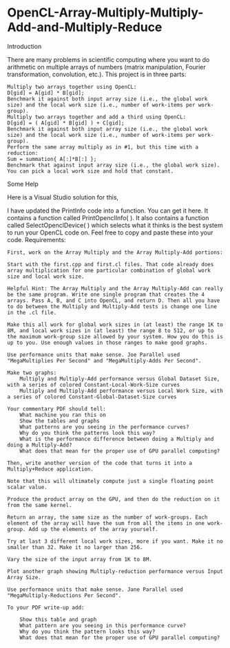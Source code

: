 # OpenCL-Array-Multiply-Multiply-Add-and-Multiply-Reduce
Introduction

There are many problems in scientific computing where you want to do arithmetic on multiple arrays of numbers (matrix manipulation, Fourier transformation, convolution, etc.). This project is in three parts:

    Multiply two arrays together using OpenCL:
    D[gid] = A[gid] * B[gid];
    Benchmark it against both input array size (i.e., the global work size) and the local work size (i.e., number of work-items per work-group).
    Multiply two arrays together and add a third using OpenCL:
    D[gid] = ( A[gid] * B[gid] ) + C[gid];
    Benchmark it against both input array size (i.e., the global work size) and the local work size (i.e., number of work-items per work-group).
    Perform the same array multiply as in #1, but this time with a reduction:
    Sum = summation{ A[:]*B[:] };
    Benchmark that against input array size (i.e., the global work size). You can pick a local work size and hold that constant. 

Some Help

Here is a Visual Studio solution for this,

I have updated the PrintInfo code into a function. You can get it here. It contains a function called PrintOpenclInfo( ). It also contains a function called SelectOpenclDevice( ) which selects what it thinks is the best system to run your OpenCL code on. Feel free to copy and paste these into your code.
Requirements:

    First, work on the Array Multiply and the Array Multiply-Add portions:

    Start with the first.cpp and first.cl files. That code already does array multiplication for one particular combination of global work size and local work size.

    Helpful Hint: The Array Multiply and the Array Multiply-Add can really be the same program. Write one single program that creates the 4 arrays. Pass A, B, and C into OpenCL, and return D. Then all you have to do between the Multiply and Multiply-Add tests is change one line in the .cl file.

    Make this all work for global work sizes in (at least) the range 1K to 8M, and local work sizes in (at least) the range 8 to 512, or up to the maximum work-group size allowed by your system. How you do this is up to you. Use enough values in those ranges to make good graphs.

    Use performance units that make sense. Joe Parallel used "MegaMultiplies Per Second" and "MegaMultiply-Adds Per Second".

    Make two graphs:
        Multiply and Multiply-Add performance versus Global Dataset Size, with a series of colored Constant-Local-Work-Size curves
        Multiply and Multiply-Add performance versus Local Work Size, with a series of colored Constant-Global-Dataset-Size curves 

    Your commentary PDF should tell:
        What machine you ran this on
        Show the tables and graphs
        What patterns are you seeing in the performance curves?
        Why do you think the patterns look this way?
        What is the performance difference between doing a Multiply and doing a Multiply-Add?
        What does that mean for the proper use of GPU parallel computing? 

    Then, write another version of the code that turns it into a Multiply+Reduce application.

    Note that this will ultimately compute just a single floating point scalar value.

    Produce the product array on the GPU, and then do the reduction on it from the same kernel.

    Return an array, the same size as the number of work-groups. Each element of the array will have the sum from all the items in one work-group. Add up the elements of the array yourself.

    Try at last 3 different local work sizes, more if you want. Make it no smaller than 32. Make it no larger than 256.

    Vary the size of the input array from 1K to 8M.

    Plot another graph showing Multiply-reduction performance versus Input Array Size.

    Use performance units that make sense. Jane Parallel used "MegaMultiply-Reductions Per Second".

    To your PDF write-up add:

        Show this table and graph
        What pattern are you seeing in this performance curve?
        Why do you think the pattern looks this way?
        What does that mean for the proper use of GPU parallel computing? 
